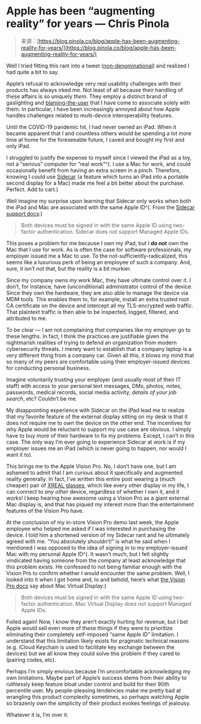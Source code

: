 <!--yml
category: 未分类
date: 2024-05-27 15:00:59
-->

# Apple has been “augmenting reality” for years — Chris Pinola

> 来源：[https://blog.pinola.co/blog/apple-has-been-augmenting-reality-for-years/](https://blog.pinola.co/blog/apple-has-been-augmenting-reality-for-years/)

Well I tried fitting this rant into a tweet ([non-denominational](https://mas.to/@chrnola)) and realized I had quite a bit to say.

Apple’s refusal to acknowledge very real usability challenges with their products has always irked me. Not least of all because their handling of these affairs is so uniquely *them*. They employ a distinct brand of gaslighting and [blaming-the-user](https://www.orlybooks.com/_next/image?url=%2Fbook_covers%2Fblaming-the-user.jpg&w=1920&q=75) that I have come to associate solely with them. In particular, I have been increasingly annoyed about how Apple handles challenges related to multi-device interoperability features.

Until the COVID-19 pandemic hit, I had never owned an iPad. When it became apparent that I and countless others would be spending a lot more time at home for the foreseeable future, I caved and bought my first and only iPad.

I struggled to justify the expense to myself since I viewed the iPad as a toy, not a “serious” computer for “real work”^(. I use a Mac for work, and could occasionally benefit from having an extra screen in a pinch. Therefore, knowing I could use [Sidecar](https://support.apple.com/en-us/102597) (a feature which turns an iPad into a portable second display for a Mac) made me feel a bit better about the purchase. Perfect. Add to cart.)

Well imagine my surprise upon learning that Sidecar only works when both the iPad and Mac are associated with the same Apple ID^(. From the [Sidecar support docs](https://support.apple.com/en-us/102597):)

> Both devices must be signed in with the same Apple ID using two-factor authentication. Sidecar does not support Managed Apple IDs.

This poses a problem for me because I own my iPad, but I **do not** own the Mac that I use for work. As is often the case for software professionals, my employer issued me a Mac to use. To the not-sufficiently-radicalized, this seems like a luxurious perk of being an employee of such a company. And, sure, it isn’t *not* that, but the reality is a bit murkier.

Since my company owns my work Mac, they have ultimate control over it. I don’t, for instance, have (unconditional) administrator control of the device. Since they own the hardware, they are also able to manage the device via MDM tools. This enables them to, for example, install an extra trusted root CA certificate on the device and intercept all my TLS-encrypted web traffic. That plaintext traffic is then able to be inspected, logged, filtered, and attributed to me.

To be clear — I am not complaining *that* companies like my employer go to these lengths. In fact, I think the practices are justifiable given the nightmarish realities of trying to defend an organization from modern cybersecurity threats. I merely want to establish that a company laptop is a very different thing from a company car. Given all this, it blows my mind that so many of my peers are comfortable using their employer-issued devices for conducting personal business.

Imagine voluntarily trusting your employer (and usually most of their IT staff) with access to your personal text messages, DMs, photos, notes, passwords, medical records, social media activity, *details of your job search*, etc? Couldn’t be me.

My disappointing experience with Sidecar on the iPad lead me to realize that my favorite feature of the external display sitting on my desk is that it does not require me to *own* the device on the other end. The incentives for why Apple would be reluctant to support my use case are obvious. I simply have to buy more of their hardware to fix my problems. Except, I can’t in this case. The only way I’m ever going to experience Sidecar at work is if my employer issues me an iPad (which is never going to happen, nor would I want it to).

This brings me to the Apple Vision Pro. No, I don’t have one, but I am ashamed to admit that I am curious about it specifically and augmented reality generally. In fact, I’ve written this entire post wearing a (much cheaper) pair of [XREAL glasses](https://www.xreal.com/us/air), which like every other display in my life, I can connect to *any other* device, regardless of whether I own it, and it works! I keep hearing how awesome using a Vision Pro as a giant external Mac display is, and that has piqued my interest more than the entertainment features of the Vision Pro have.

At the conclusion of my in-store Vision Pro demo last week, the Apple employee who helped me asked if I was interested in purchasing the device. I told him a shortened version of my Sidecar rant and he ultimately agreed with me. “You absolutely shouldn’t!” is what he said when I mentioned I was opposed to the idea of signing in to my employer-issued Mac with my personal Apple ID^(. It wasn’t much, but I felt slightly vindicated having someone from the company at least acknowledge that this problem exists. He confessed to not being familiar enough with the Vision Pro to confirm whether I would encounter the same problem. Well, I looked into it when I got home and, lo and behold, here’s what [the Vision Pro docs](https://support.apple.com/guide/apple-vision-pro/see-your-mac-screen-tan357ede966/1.0/visionos/1.0) say about Mac Virtual Display:)

> Both devices must be signed in with the same Apple ID using two-factor authentication. Mac Virtual Display does not support Managed Apple IDs.

Foiled again! Now, I know they aren’t exactly hurting for revenue, but I bet Apple would sell even more of these things if they were to prioritize eliminating their completely self-imposed “same Apple ID” limitation. I understand that this limitation likely exists for pragmatic technical reasons (e.g. iCloud Keychain is used to facilitate key exchange between the devices) but we all know they could solve this problem if they cared to (pairing codes, etc).

Perhaps I’m simply envious because I’m uncomfortable acknowledging my own limitations. Maybe part of Apple’s success stems from their ability to ruthlessly keep feature bloat under control and build for their 90th percentile user. My people-pleasing tendencies make me pretty bad at wrangling this product complexity sometimes, so perhaps watching Apple so brazenly own the simplicity of their product evokes feelings of jealousy.

Whatever it is, I’m over it.